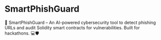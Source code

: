 # SmartPhishGuard
🚨 SmartPhishGuard – An AI-powered cybersecurity tool to detect phishing URLs and audit Solidity smart contracts for vulnerabilities. Built for hackathons. 💻🛡️
